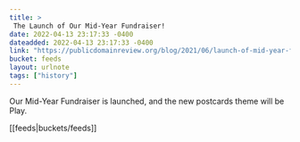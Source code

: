 ```yaml
---
title: > 
 The Launch of Our Mid-Year Fundraiser!
date: 2022-04-13 23:17:33 -0400
dateadded: 2022-04-13 23:17:33 -0400
link: "https://publicdomainreview.org/blog/2021/06/launch-of-mid-year-fundraiser-june-21"
bucket: feeds
layout: urlnote
tags: ["history"]
--- 
```

Our Mid-Year Fundraiser is launched, and the new postcards theme will be Play.
 <!-- end excerpt --> 
<div class='bucket'>[[feeds|buckets/feeds]]</div> 
